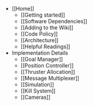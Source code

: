 * [[Home]]
    * [[Getting started]]
    * [[Software Dependencies]]
    * [[Adding to the Wiki]]
    * [[Code Policy]]
    * [[Architecture]]
    * [[Helpful Readings]]
* Implementation Details
    * [[Goal Manager]]
    * [[Position Controller]]
    * [[Thruster Allocation]]
    * [[Message Multiplexer]]
    * [[Simulation]]
    * [[Kill System]]
    * [[Cameras]]



